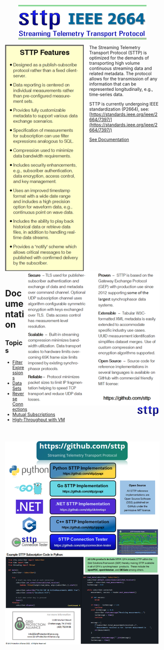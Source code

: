 
<p align="center">
    <img src="docs/img/logo-small.png" alt="STTP Features">
</p>

<img align="left" src="docs/img/sttp-features.png" alt="STTP Features">

The Streaming Telemetry Transport Protocol (STTP) is optimized for the demands of transporting high volume continuous streaming data and related metadata.
The protocol allows for the transmission of any information that can be represented longitudinally, e.g., time-series data.

STTP is currently undergoing IEEE standardization (P2664), see: [https://standards.ieee.org/ieee/2664/7397/](https://standards.ieee.org/ieee/2664/7397/)

<a href="#documentation">See Documentation</a>

<br/>
<br/>
<br/>
<img align="right" src="docs/img/sttp-benefits.png" alt="STTP Features">

<br clear="left"/>
<br/>

<a href="https://github.com/sttp"><img align="right" src="docs/img/sttp.png" alt="STTP"></a>

# Documentation

## Topics

* [Filter Expressions](filter-expressions)
* [Data Sets](data-sets)
* [Reverse Connections](reverse-connections)
* [Mutual Subscriptions](mutual-subscriptions)
* [High-Throughput with VM](vm-with-high-throughput)


<br clear="right"/>
<br/>

<p align="center">
    <img src="docs/img/api-promo.png" alt="STTP Reference Implementations">
</p>
